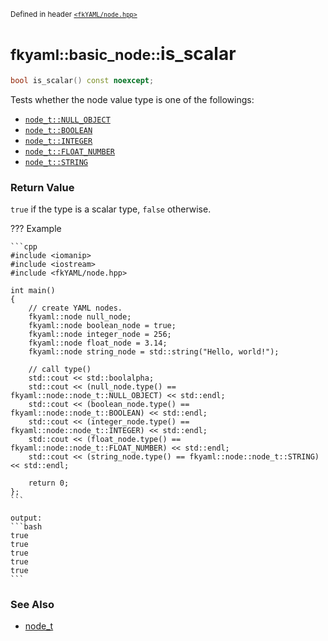 <small>Defined in header [`<fkYAML/node.hpp>`](https://github.com/fktn-k/fkYAML/blob/develop/include/fkYAML/node.hpp)</small>

# <small>fkyaml::basic_node::</small>is_scalar

```cpp
bool is_scalar() const noexcept;
```

Tests whether the node value type is one of the followings:  
* [`node_t::NULL_OBJECT`](node_t.md)
* [`node_t::BOOLEAN`](node_t.md)
* [`node_t::INTEGER`](node_t.md)
* [`node_t::FLOAT_NUMBER`](node_t.md)
* [`node_t::STRING`](node_t.md)

### **Return Value**

`true` if the type is a scalar type, `false` otherwise.  

??? Example

    ```cpp
    #include <iomanip>
    #include <iostream>
    #include <fkYAML/node.hpp>

    int main()
    {
        // create YAML nodes.
        fkyaml::node null_node;
        fkyaml::node boolean_node = true;
        fkyaml::node integer_node = 256;
        fkyaml::node float_node = 3.14;
        fkyaml::node string_node = std::string("Hello, world!");

        // call type()
        std::cout << std::boolalpha;
        std::cout << (null_node.type() == fkyaml::node::node_t::NULL_OBJECT) << std::endl;
        std::cout << (boolean_node.type() == fkyaml::node::node_t::BOOLEAN) << std::endl;
        std::cout << (integer_node.type() == fkyaml::node::node_t::INTEGER) << std::endl;
        std::cout << (float_node.type() == fkyaml::node::node_t::FLOAT_NUMBER) << std::endl;
        std::cout << (string_node.type() == fkyaml::node::node_t::STRING) << std::endl;

        return 0;
    };
    ```

    output:
    ```bash
    true
    true
    true
    true
    true
    ```

### **See Also**

* [node_t](node_t.md)

